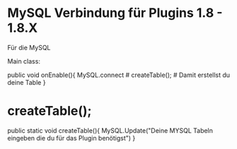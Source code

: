 # MySQL Verbindung für Plugins 1.8 - 1.8.X
Für die MySQL 

Main class:

public void onEnable(){
MySQL.connect #
createTable(); # Damit erstellst du deine Table
}
  
# createTable();
public static void createTable(){
MySQL.Update("Deine MYSQL Tabeln eingeben die du für das Plugin benötigst")
}

